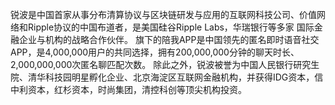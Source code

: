锐波是中国首家从事分布清算协议与区块链研发与应用的互联网科技公司、价值网络和Ripple协议的中国布道者，是美国硅谷Ripple Labs，华瑞银行等多家
国际金融企业与机构的战略合作伙伴。
旗下的陪我APP是中国领先的匿名即时语音社交APP，是4,000,000用户的共同选择，拥有200,000,000分钟的聊天时长、2,000,000,000次匿名聊匹配次数。
除此之外，锐波被誉为中国人民银行研究生院、清华科技园明星孵化企业、北京海淀区互联网金融机构，并获得IDG资本，信中利资本，红杉资本，时尚集团，清控科创等顶尖机构投资。
